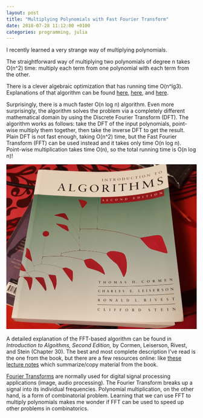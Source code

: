 ```yaml
---
layout: post
title: "Multiplying Polynomials with Fast Fourier Transform"
date: 2018-07-28 11:12:00 +0100
categories: programming, julia
---
```

I recently learned a very strange way of multiplying polynomials.

The straightforward way of multiplying two polynomials of degree n takes O(n^2) time: multiply each term from one polynomial with each term from the other.

There is a clever algebraic optimization that has running time O(n^lg3). Explanations of that algorithm can be found [here](https://www.eecis.udel.edu/~saunders/courses/621/99f/p17a/p17.pdf), [here](http://www.cse.ust.hk/~dekai/271/notes/L03/L03.pdf), and [here](https://www.geeksforgeeks.org/multiply-two-polynomials-2/).

Surprisingly, there is a much faster O(n log n) algorithm. Even more surprisingly, the algorithm solves the problem via a completely different mathematical domain by using the Discrete Fourier Transform (DFT). The algorithm works as follows: take the DFT of the input polynomials, point-wise multiply them together, then take the inverse DFT to get the result. Plain DFT is not fast enough, taking O(n^2) time, but the Fast Fourier Transform (FFT) can be used instead and it takes only time O(n log n). Point-wise multiplication takes time O(n), so the total running time is O(n log n)!

![Book cover: Introduction to Algorithms, Second Edition.](/assets/intro_alg.jpg)

A detailed explanation of the FFT-based algorithm can be found in *Introduction to Algoithms, Second Edition,* by Cormen, Leiserson, Rivest, and Stein (Chapter 30). The best and most complete description I've read is the one from the book, but there are a few resources online: like [these lecture notes](http://web.cecs.pdx.edu/~maier/cs584/Lectures/lect07b-11-MG.pdf) which summarize/copy material from the book.

[Fourier Transforms](https://en.wikipedia.org/wiki/Fourier_transform) are normally used for digital signal processing applications (image, audio processing). The Fourier Transform breaks up a signal into its individual frequencies. Polynomial multiplication, on the other hand, is a form of combinatorial problem. Learning that we can use FFT to multiply polynomials makes me wonder if FFT can be used to speed up other problems in combinatorics.

